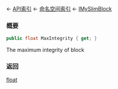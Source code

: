 ← [API索引](Api-Index) ← [命名空间索引](Namespace-Index) ← [IMySlimBlock](VRage.Game.ModAPI.Ingame.IMySlimBlock)

### 概要

```csharp
public float MaxIntegrity { get; }
```

The maximum integrity of block

### 返回

[float](https://docs.microsoft.com/en-us/dotnet/api/System.Single?view=netframework-4.6)

